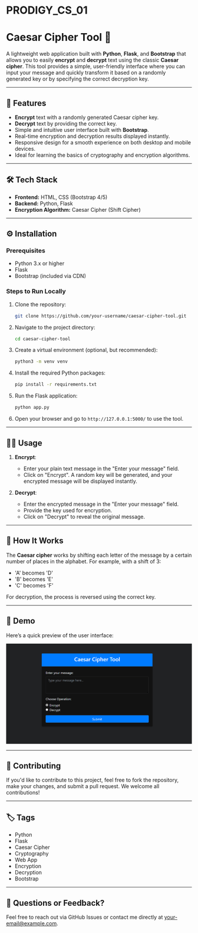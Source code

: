 # PRODIGY_CS_01
# Caesar Cipher Tool 🔐

A lightweight web application built with **Python**, **Flask**, and **Bootstrap** that allows you to easily **encrypt** and **decrypt** text using the classic **Caesar cipher**. This tool provides a simple, user-friendly interface where you can input your message and quickly transform it based on a randomly generated key or by specifying the correct decryption key.

---

## 🚀 Features

- **Encrypt** text with a randomly generated Caesar cipher key.
- **Decrypt** text by providing the correct key.
- Simple and intuitive user interface built with **Bootstrap**.
- Real-time encryption and decryption results displayed instantly.
- Responsive design for a smooth experience on both desktop and mobile devices.
- Ideal for learning the basics of cryptography and encryption algorithms.

---

## 🛠️ Tech Stack

- **Frontend:** HTML, CSS (Bootstrap 4/5)
- **Backend:** Python, Flask
- **Encryption Algorithm:** Caesar Cipher (Shift Cipher)

---

## ⚙️ Installation

### Prerequisites

- Python 3.x or higher
- Flask
- Bootstrap (included via CDN)

### Steps to Run Locally

1. Clone the repository:

    ```bash
    git clone https://github.com/your-username/caesar-cipher-tool.git
    ```

2. Navigate to the project directory:

    ```bash
    cd caesar-cipher-tool
    ```

3. Create a virtual environment (optional, but recommended):

    ```bash
    python3 -m venv venv
    ```

4. Install the required Python packages:

    ```bash
    pip install -r requirements.txt
    ```

5. Run the Flask application:

    ```bash
    python app.py
    ```

6. Open your browser and go to `http://127.0.0.1:5000/` to use the tool.

---

## 🧑‍💻 Usage

1. **Encrypt**:
    - Enter your plain text message in the "Enter your message" field.
    - Click on "Encrypt". A random key will be generated, and your encrypted message will be displayed instantly.

2. **Decrypt**:
    - Enter the encrypted message in the "Enter your message" field.
    - Provide the key used for encryption.
    - Click on "Decrypt" to reveal the original message.

---

## 📖 How It Works

The **Caesar cipher** works by shifting each letter of the message by a certain number of places in the alphabet. For example, with a shift of 3:

- 'A' becomes 'D'
- 'B' becomes 'E'
- 'C' becomes 'F'
  
For decryption, the process is reversed using the correct key.

---

## 🎨 Demo

Here’s a quick preview of the user interface:

![Caesar Cipher Tool](demo-screenshot.png)

---

## 🤝 Contributing

If you'd like to contribute to this project, feel free to fork the repository, make your changes, and submit a pull request. We welcome all contributions!

---

## 🏷️ Tags

- Python
- Flask
- Caesar Cipher
- Cryptography
- Web App
- Encryption
- Decryption
- Bootstrap

---

## 💬 Questions or Feedback?

Feel free to reach out via GitHub Issues or contact me directly at [your-email@example.com](mailto:your-email@example.com).

